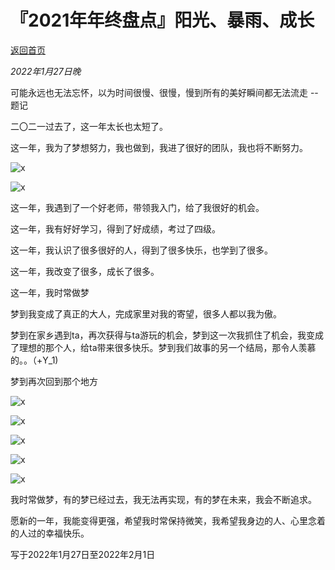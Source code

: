 # 『2021年年终盘点』阳光、暴雨、成长

[返回首页](../)

*2022年1月27日晚*

可能永远也无法忘怀，以为时间很慢、很慢，慢到所有的美好瞬间都无法流走   -- 题记

二〇二一过去了，这一年太长也太短了。

这一年，我为了梦想努力，我也做到，我进了很好的团队，我也将不断努力。

![x](../att/22010701/1.jpg)

![x](../att/22010701/2.jpg)

这一年，我遇到了一个好老师，带领我入门，给了我很好的机会。

这一年，我有好好学习，得到了好成绩，考过了四级。

这一年，我认识了很多很好的人，得到了很多快乐，也学到了很多。

这一年，我改变了很多，成长了很多。

这一年，我时常做梦

梦到我变成了真正的大人，完成家里对我的寄望，很多人都以我为傲。

梦到在家乡遇到ta，再次获得与ta游玩的机会，梦到这一次我抓住了机会，我变成了理想的那个人，给ta带来很多快乐。梦到我们故事的另一个结局，那令人羡慕的。。（+Y_1)

梦到再次回到那个地方

![x](../att/22010701/3.jpg)

![x](../att/22010701/4.jpg)

![x](../att/22010701/5.jpg)

![x](../att/22010701/6.jpg)

![x](../att/22010701/7.jpg)

我时常做梦，有的梦已经过去，我无法再实现，有的梦在未来，我会不断追求。

愿新的一年，我能变得更强，希望我时常保持微笑，我希望我身边的人、心里念着的人过的幸福快乐。

写于2022年1月27日至2022年2月1日
